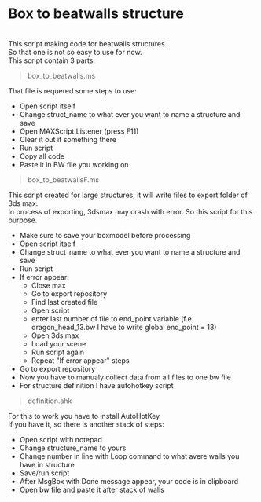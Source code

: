 # Box to beatwalls structure
<br>
This script making code for beatwalls structures.<br>
So that one is not so easy to use for now.<br>
This script contain 3 parts:<br>

> box_to_beatwalls.ms

That file is requered some steps to use:<br>
- Open script itself
- Change struct_name to what ever you want to name a structure and save
- Open MAXScript Listener (press F11)
- Clear it out if something there
- Run script
- Copy all code
- Paste it in BW file you working on

> box_to_beatwallsF.ms

This script created for large structures, it will write files to export folder of 3ds max.<br>
In process of exporting, 3dsmax may crash with error. So this script for this purpose.<br>
- Make sure to save your boxmodel before processing
- Open script itself
- Change struct_name to what ever you want to name a structure and save
- Run script
- If error appear:
   - Close max
   - Go to export repository
   - Find last created file
   - Open script
   - enter last number of file to end_point variable (f.e. dragon_head_13.bw I have to write global end_point = 13)
   - Open 3ds max 
   - Load your scene
   - Run script again
   - Repeat "If error appear" steps
- Go to export repository
- Now you have to manualy collect data from all files to one bw file
- For structure definition I have autohotkey script

> definition.ahk

For this to work you have to install AutoHotKey<br>
If you have it, so there is another stack of steps:
- Open script with notepad
- Change structure_name to yours
- Change number in line with Loop command to what avere walls you have in structure
- Save/run script
- After MsgBox with Done message appear, your code is in clipboard
- Open bw file and paste it after stack of walls
